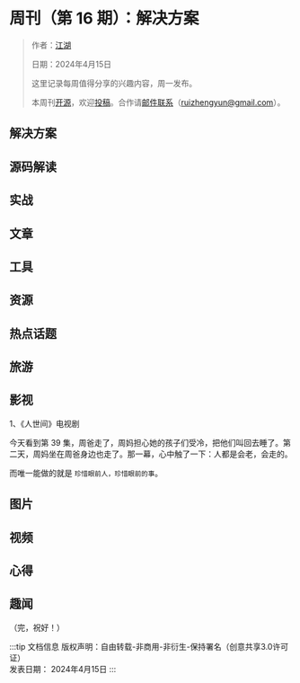 # 周刊（第 16 期）：解决方案

> 作者：[江湖](../about.md)
> 
> 日期：2024年4月15日
>
> 这里记录每周值得分享的兴趣内容，周一发布。
>
> 本周刊[开源](https://github.com/fullstackren/fullstackren.github.io/tree/main/weekly)，欢迎[投稿](https://github.com/fullstackren/fullstackren.github.io/issues)。合作请<a href="mailto:ruizhengyun@gmail.com" target="_blank">邮件联系</a>（ruizhengyun@gmail.com）。

## 解决方案

## 源码解读

## 实战

## 文章

## 工具

## 资源

## 热点话题

## 旅游

## 影视

1、《人世间》电视剧

今天看到第 39 集，周爸走了，周妈担心她的孩子们受冷，把他们叫回去睡了。第二天，周妈坐在周爸身边也走了。那一幕，心中触了一下：人都是会老，会走的。

而唯一能做的就是 `珍惜眼前人，珍惜眼前的事`。

## 图片

## 视频

## 心得


## 趣闻

（完，祝好！）

:::tip 文档信息
版权声明：自由转载-非商用-非衍生-保持署名（创意共享3.0许可证）</br>
发表日期： 2024年4月15日
:::
